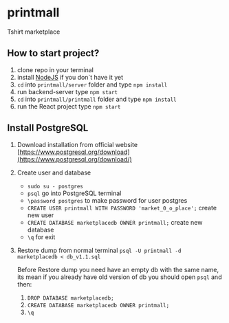 # printmall
Tshirt marketplace

## How to start project?

1. clone repo in your terminal 
2. install [NodeJS](https://nodejs.org/) if you don`t have it yet
3. `cd` into `printmall/server` folder and type `npm install`
4. run backend-server type `npm start`
5. `cd` into `printmall/printmall` folder and type `npm install`
6. run the React project type `npm start`

## Install PostgreSQL
1. Download installation from official website [https://www.postgresql.org/download](https://www.postgresql.org/download/)
2. Create user and database
    * `sudo su - postgres`
    * `psql` go into PostgreSQL terminal
    * `\password postgres` to make password for user postgres
    * `CREATE USER printmall WITH PASSWORD 'market_0_o_place';` create new user
    * `CREATE DATABASE marketplacedb OWNER printmall;` create new database
    * `\q` for exit

3. Restore dump from normal terminal
     `psql -U printmall -d marketplacedb < db_v1.1.sql`
    
    Before Restore dump you need have an empty db with the same name,
    its mean if you already have old version of db you should open `psql` and then: 
    1. `DROP DATABASE marketplacedb;`
    2. `CREATE DATABASE marketplacedb OWNER printmall;`
    3. `\q` 
    